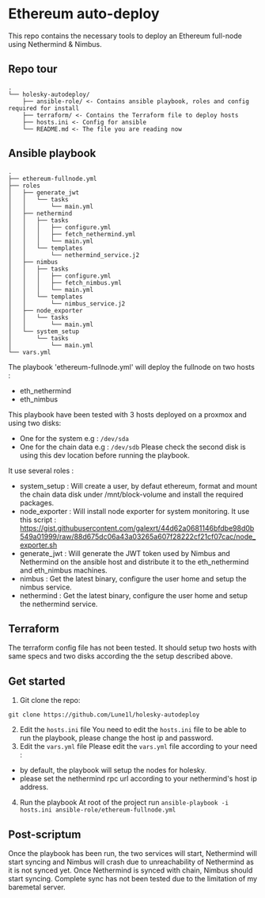 
# Ethereum auto-deploy

This repo contains the necessary tools to deploy an Ethereum full-node using Nethermind & Nimbus.

## Repo tour

```
.
└── holesky-autodeploy/
    ├── ansible-role/ <- Contains ansible playbook, roles and config required for install
    ├── terraform/ <- Contains the Terraform file to deploy hosts
    ├── hosts.ini <- Config for ansible
    └── README.md <- The file you are reading now
```

## Ansible playbook

```
.
├── ethereum-fullnode.yml
├── roles
│   ├── generate_jwt
│   │   └── tasks
│   │       └── main.yml
│   ├── nethermind
│   │   ├── tasks
│   │   │   ├── configure.yml
│   │   │   ├── fetch_nethermind.yml
│   │   │   └── main.yml
│   │   └── templates
│   │       └── nethermind_service.j2
│   ├── nimbus
│   │   ├── tasks
│   │   │   ├── configure.yml
│   │   │   ├── fetch_nimbus.yml
│   │   │   └── main.yml
│   │   └── templates
│   │       └── nimbus_service.j2
│   ├── node_exporter
│   │   └── tasks
│   │       └── main.yml
│   └── system_setup
│       └── tasks
│           └── main.yml
└── vars.yml
```

The playbook 'ethereum-fullnode.yml' will deploy the fullnode on two hosts :
- eth_nethermind
- eth_nimbus

This playbook have been tested with 3 hosts deployed on a proxmox and using two disks:
- One for the system e.g : `/dev/sda`
- One for the chain data e.g : `/dev/sdb`
Please check the second disk is using this dev location before running the playbook.

It use several roles :
- system_setup : Will create a user, by defaut ethereum, format and mount the chain data disk under /mnt/block-volume and install the required packages.
- node_exporter : Will install node exporter for system monitoring. It use this script : https://gist.githubusercontent.com/galexrt/44d62a0681146bfdbe98d0b549a01999/raw/88d675dc06a43a03265a607f28222cf21cf07cac/node_exporter.sh
- generate_jwt : Will generate the JWT token used by Nimbus and Nethermind on the ansible host and distribute it to the eth_nethermind and eth_nimbus machines.
- nimbus : Get the latest binary, configure the user home and setup the nimbus service.
- nethermind : Get the latest binary, configure the user home and setup the nethermind service.

## Terraform

The terraform config file has not been tested.
It should setup two hosts with same specs and two disks according the the setup described above. 

## Get started

1. Git clone the repo:
```
git clone https://github.com/Lune1l/holesky-autodeploy
```
2. Edit the `hosts.ini` file
You need to edit the `hosts.ini` file to be able to run the playbook, please change the host ip and password.
3. Edit the `vars.yml` file
Please edit the `vars.yml` file according to your need :
- by default, the playbook will setup the nodes for holesky.
- please set the nethermind rpc url according to your nethermind's host ip address.
4. Run the playbook
At root of the project run ```ansible-playbook -i hosts.ini ansible-role/ethereum-fullnode.yml```

## Post-scriptum

Once the playbook has been run, the two services will start, Nethermind will start syncing and Nimbus will crash due to unreachability of Nethermind as it is not synced yet. Once Nethermind is synced with chain, Nimbus should start syncing.
Complete sync has not been tested due to the limitation of my baremetal server.

